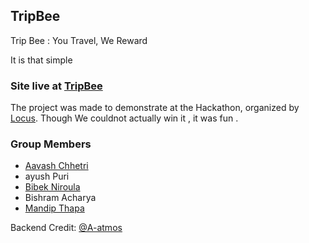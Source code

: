 ## TripBee
Trip Bee : You Travel, We Reward 

It is that simple

### Site live at [TripBee](https://tripbeee.netlify.app) 

The project was made to demonstrate at the Hackathon, organized by [Locus](https://locus.pcampus.edu.np/). Though We couldnot actually win it , it was fun .

### Group Members
* [Aavash Chhetri](https://www.linkedin.com/in/aavash-chhetri/)
* ayush Puri
* [Bibek Niroula](https://www.linkedin.com/in/bibek-niroula-5b82031ab/)
* Bishram Acharya
* [Mandip Thapa](https://www.linkedin.com/in/mandip-thapa/) 

Backend Credit: [@A-atmos](https://github.com/A-atmos)
